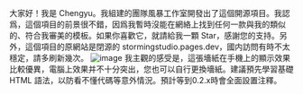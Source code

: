 大家好！我是 Chengyu。我組建的團隊風暴工作室開發出了這個開源項目。我認爲，這個項目的前景很不錯，因爲我暫時沒能在網絡上找到任何一款與我的類似的、符合我審美的模板。如果你喜歡它，就請給我一顆 Star，感謝您的支持。另外，這個項目的原網站是閉源的 stormingstudio.pages.dev，國内訪問有時不太穩定，請多刷新幾次。
![image](https://github.com/Storming-Studio/Storming-Blog/assets/172093291/fecf9c9a-6314-4297-a621-2c387d977543)
我主觀的感受是，這張墻紙在手機上的顯示效果比較優異，電腦上效果并不十分突出，您也可以自行更換墻紙。建議預先學習基礎 HTML 語法，以防看不懂代碼等意外情況。預計等到0.2.x時會全面設置注釋。
